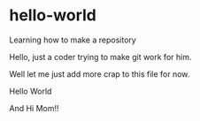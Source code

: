 # hello-world
Learning how to make a repository

Hello, just a coder trying to make git work for him.

Well let me just add more crap to this file for now.

Hello World

And Hi Mom!!
